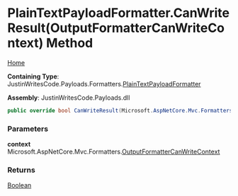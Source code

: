 # PlainTextPayloadFormatter\.CanWriteResult\(OutputFormatterCanWriteContext\) Method

[Home](../../../../README.md)

**Containing Type**: JustinWritesCode\.Payloads\.Formatters\.[PlainTextPayloadFormatter](../README.md)

**Assembly**: JustinWritesCode\.Payloads\.dll

```csharp
public override bool CanWriteResult(Microsoft.AspNetCore.Mvc.Formatters.OutputFormatterCanWriteContext context)
```

### Parameters

**context** &ensp; Microsoft\.AspNetCore\.Mvc\.Formatters\.[OutputFormatterCanWriteContext](https://docs.microsoft.com/en-us/dotnet/api/microsoft.aspnetcore.mvc.formatters.outputformattercanwritecontext)

### Returns

[Boolean](https://docs.microsoft.com/en-us/dotnet/api/system.boolean)

